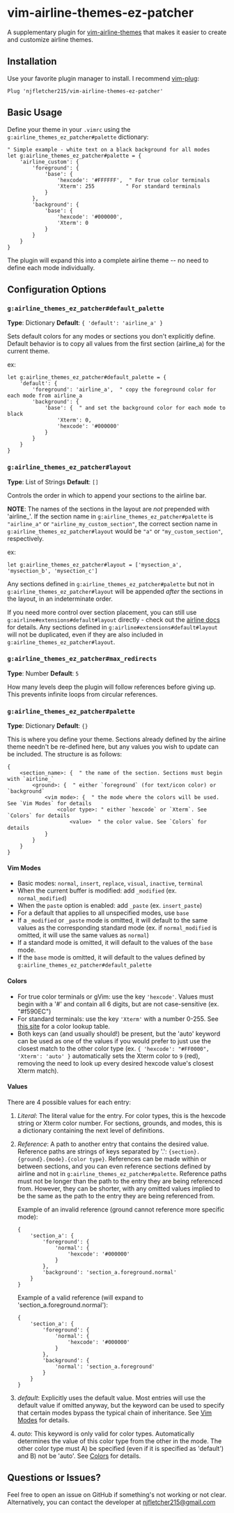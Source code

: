 # vim-airline-themes-ez-patcher

A supplementary plugin for [vim-airline-themes](https://www.github.com/vim-airline/vim-airline-themes) that makes it easier to create and customize airline themes.

## Installation

Use your favorite plugin manager to install. I recommend [vim-plug](https://github.com/junegunn/vim-plug):
```vim
Plug 'njfletcher215/vim-airline-themes-ez-patcher'
```

## Basic Usage

Define your theme in your `.vimrc` using the `g:airline_themes_ez_patcher#palette` dictionary:
```vim
" Simple example - white text on a black background for all modes
let g:airline_themes_ez_patcher#palette = {
    'airline_custom': {
        'foreground': {
            'base': {
                'hexcode': '#FFFFFF',  " For true color terminals
                'Xterm': 255          " For standard terminals
            }
        },
        'background': {
            'base': {
                'hexcode': '#000000',
                'Xterm': 0
            }
        }
    }
}
```

The plugin will expand this into a complete airline theme -- no need to define each mode individually.

## Configuration Options

### `g:airline_themes_ez_patcher#default_palette`
**Type**: Dictionary
**Default**: `{ 'default': 'airline_a' }`

Sets default colors for any modes or sections you don't explicitly define. Default behavior is to copy all values from the first section (airline_a) for the current theme.

ex:
```vim
let g:airline_themes_ez_patcher#default_palette = {
    'default': {
        'foreground': 'airline_a',  " copy the foreground color for each mode from airline_a
        'background': {
            'base': {  " and set the background color for each mode to black
                'Xterm': 0,
                'hexcode': '#000000'
            }
        }
    }
}
```

### `g:airline_themes_ez_patcher#layout`
**Type**: List of Strings
**Default**: `[]`

Controls the order in which to append your sections to the airline bar.

**NOTE**: The names of the sections in the layout are *not* prepended with 'airline_'. If the section name in `g:airline_themes_ez_patcher#palette` is `"airline_a"` or `"airline_my_custom_section"`, the correct section name in `g:airline_themes_ez_patcher#layout` would be `"a"` or `"my_custom_section"`, respectively.

ex:
```vim
let g:airline_themes_ez_patcher#layout = ['mysection_a', 'mysection_b', 'mysection_c']
```

Any sections defined in `g:airline_themes_ez_patcher#palette` but not in `g:airline_themes_ez_patcher#layout` will be appended *after* the sections in the layout, in an indeterminate order.

If you need more control over section placement, you can still use `g:airline#extensions#default#layout` directly - check out the [airline docs](https://github.com/vim-airline/vim-airline/blob/master/doc/airline.txt) for details. Any sections defined in `g:airline#extensions#default#layout` will not be duplicated, even if they are also included in `g:airline_themes_ez_patcher#layout`.

### `g:airline_themes_ez_patcher#max_redirects`
**Type**: Number
**Default**: `5`

How many levels deep the plugin will follow references before giving up. This prevents infinite loops from circular references.

### `g:airline_themes_ez_patcher#palette`
**Type**: Dictionary
**Default**: `{}`

This is where you define your theme. Sections already defined by the airline theme needn't be re-defined here, but any values you wish to update can be included. The structure is as follows:
```vim
{
    <section_name>: {  " the name of the section. Sections must begin with `airline_`
        <ground>: {  " either `foreground` (for text/icon color) or `background`
            <vim mode>: {  " the mode where the colors will be used. See `Vim Modes` for details
                <color type>: " either `hexcode` or `Xterm`. See `Colors` for details
                    <value>  " the color value. See `Colors` for details
            }
        }
    }
}
```

#### Vim Modes
- Basic modes: `normal`, `insert`, `replace`, `visual`, `inactive`, `terminal`
- When the current buffer is modified: add `_modified` (ex. `normal_modified`)
- When the `paste` option is enabled: add `_paste` (ex. `insert_paste`)
- For a default that applies to all unspecified modes, use `base`
- If a `_modified` or `_paste` mode is omitted, it will default to the same values as the corresponding standard mode (ex. if `normal_modified` is omitted, it will use the same values as `normal`)
- If a standard mode is omitted, it will default to the values of the `base` mode.
- If the `base` mode is omitted, it will default to the values defined by `g:airline_themes_ez_patcher#default_palette`

#### Colors
- For true color terminals or gVim: use the key `'hexcode'`. Values must begin with a '#' and contain all 6 digits, but are not case-sensitive (ex. "#f590EC")
- For standard terminals: use the key `'Xterm'` with a number 0-255. See [this site](https://www.ditig.com/publications/256-colors-cheat-sheet) for a color lookup table.
- Both keys can (and usually should!) be present, but the 'auto' keyword can be used as one of the values if you would prefer to just use the closest match to the other color type (ex. `{ 'hexcode': "#FF0000", 'Xterm': 'auto' }` automatically sets the Xterm color to `9` (red), removing the need to look up every desired hexcode value's closest Xterm match).


#### Values
There are 4 possible values for each entry:

1. *Literal*: The literal value for the entry. For color types, this is the hexcode string or Xterm color number. 
For sections, grounds, and modes, this is a dictionary containing the next level of definitions.

2. *Reference*: A path to another entry that contains the desired value. Reference paths are strings of keys separated by '.': `{section}.{ground}.{mode}.{color type}`.
References can be made within or between sections, and you can even reference sections defined by airline and not in `g:airline_themes_ez_patcher#palette`.
Reference paths must not be longer than the path to the entry they are being referenced from.
However, they can be shorter, with any omitted values implied to be the same as the path to the entry they are being referenced from. 

   Example of an invalid reference (ground cannot reference more specific mode):
   ```vim
   {
       'section_a': {
           'foreground': {
               'normal': {
                   'hexcode': '#000000'
               }
           },
           'background': 'section_a.foreground.normal'
       }
   }
   ```

   Example of a valid reference (will expand to 'section_a.foreground.normal'):
   ```vim
   {
       'section_a': {
           'foreground': {
               'normal': {
                   'hexcode': '#000000'
               }
           },
           'background': {
               'normal': 'section_a.foreground'
           }
       }
   }
   ```

3. *_default_*: Explicitly uses the default value. Most entries will use the default value if omitted anyway, but the keyword can be used to specify that certain modes bypass the typical chain of inheritance. See [Vim Modes](#vim-modes) for details.

4. *_auto_*: This keyword is only valid for color types. Automatically determines the value of this color type from the other in the mode. The other color type must A) be specified (even if it is specified as 'default') and B) not be 'auto'. See [Colors](#colors) for details.

## Questions or Issues?

Feel free to open an issue on GitHub if something's not working or not clear.
Alternatively, you can contact the developer at njfletcher215@gmail.com

